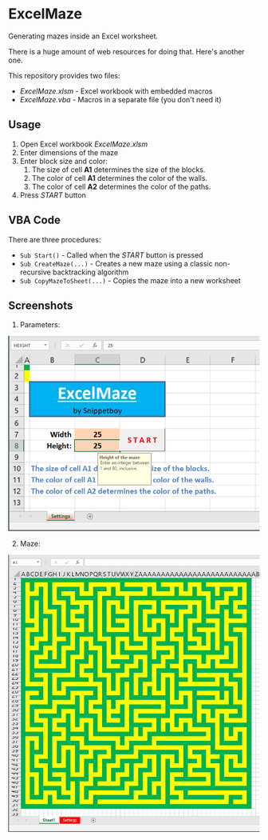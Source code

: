 # ExcelMaze

Generating mazes inside an Excel worksheet.

There is a huge amount of web resources for doing that. Here's another one.

This repository provides two files:

- *ExcelMaze.xlsm* - Excel workbook with embedded macros
- *ExcelMaze.vba* - Macros in a separate file (you don't need it)

## Usage

1. Open Excel workbook *ExcelMaze.xlsm*
2. Enter dimensions of the maze
3. Enter block size and color:
   1. The size of cell **A1** determines the size of the blocks.
   2. The color of cell **A1** determines the color of the walls.
   3. The color of cell **A2** determines the color of the paths.
4. Press *START* button

## VBA Code

There are three procedures:
- ```Sub Start()``` - Called when the *START* button is pressed
- ```Sub CreateMaze(...)``` - Creates a new maze using a classic non-recursive backtracking algorithm
- ```Sub CopyMazeToSheet(...)``` - Copies the maze into a new worksheet

## Screenshots

1. Parameters: 

![ExcelMaze parameters](screenshot1.png)

2. Maze:

![ExcelMaze maze](screenshot2.png)

